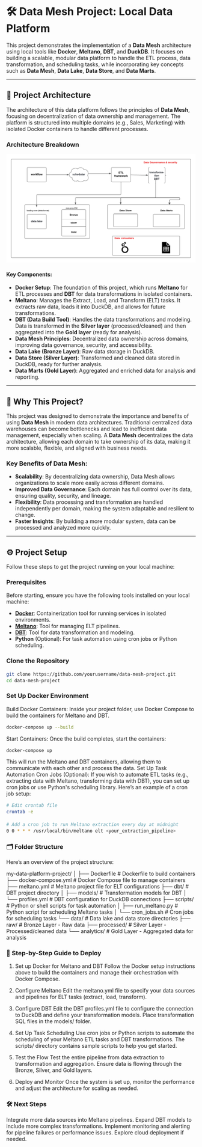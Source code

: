 # 🛠️ Data Mesh Project: Local Data Platform

This project demonstrates the implementation of a **Data Mesh** architecture using local tools like **Docker**, **Meltano**, **DBT**, and **DuckDB**. It focuses on building a scalable, modular data platform to handle the ETL process, data transformation, and scheduling tasks, while incorporating key concepts such as **Data Mesh**, **Data Lake**, **Data Store**, and **Data Marts**.

---

## 📐 Project Architecture

The architecture of this data platform follows the principles of **Data Mesh**, focusing on decentralization of data ownership and management. The platform is structured into multiple domains (e.g., Sales, Marketing) with isolated Docker containers to handle different processes.

### Architecture Breakdown

![Project Architecture](Data_Platform.png)

#### Key Components:
- **Docker Setup**: The foundation of this project, which runs **Meltano** for ETL processes and **DBT** for data transformations in isolated containers.
- **Meltano**: Manages the Extract, Load, and Transform (ELT) tasks. It extracts raw data, loads it into DuckDB, and allows for future transformations.
- **DBT (Data Build Tool)**: Handles the data transformations and modeling. Data is transformed in the **Silver layer** (processed/cleaned) and then aggregated into the **Gold layer** (ready for analysis).
- **Data Mesh Principles**: Decentralized data ownership across domains, improving data governance, security, and accessibility.
- **Data Lake (Bronze Layer)**: Raw data storage in DuckDB.
- **Data Store (Silver Layer)**: Transformed and cleaned data stored in DuckDB, ready for further analysis.
- **Data Marts (Gold Layer)**: Aggregated and enriched data for analysis and reporting.

---

## 🚀 Why This Project?

This project was designed to demonstrate the importance and benefits of using **Data Mesh** in modern data architectures. Traditional centralized data warehouses can become bottlenecks and lead to inefficient data management, especially when scaling. A **Data Mesh** decentralizes the data architecture, allowing each domain to take ownership of its data, making it more scalable, flexible, and aligned with business needs.

### Key Benefits of Data Mesh:
- **Scalability**: By decentralizing data ownership, Data Mesh allows organizations to scale more easily across different domains.
- **Improved Data Governance**: Each domain has full control over its data, ensuring quality, security, and lineage.
- **Flexibility**: Data processing and transformation are handled independently per domain, making the system adaptable and resilient to change.
- **Faster Insights**: By building a more modular system, data can be processed and analyzed more quickly.

---

## ⚙️ Project Setup

Follow these steps to get the project running on your local machine:

### Prerequisites

Before starting, ensure you have the following tools installed on your local machine:

- **[Docker](https://docs.docker.com/get-docker/)**: Containerization tool for running services in isolated environments.
- **[Meltano](https://www.meltano.com/docs/installation/)**: Tool for managing ELT pipelines.
- **[DBT](https://docs.getdbt.com/dbt-cli/installation)**: Tool for data transformation and modeling.
- **Python** (Optional): For task automation using cron jobs or Python scheduling.

### Clone the Repository

```bash
git clone https://github.com/yourusername/data-mesh-project.git
cd data-mesh-project
```

### Set Up Docker Environment

Build Docker Containers: Inside your project folder, use Docker Compose to build the containers for Meltano and DBT.
```bash
docker-compose up --build
```
Start Containers: Once the build completes, start the containers:

```bash
docker-compose up
```
This will run the Meltano and DBT containers, allowing them to communicate with each other and process the data.
Set Up Task Automation
Cron Jobs (Optional): If you wish to automate ETL tasks (e.g., extracting data with Meltano, transforming data with DBT), you can set up cron jobs or use Python's scheduling library. Here’s an example of a cron job setup:

```bash
# Edit crontab file
crontab -e

# Add a cron job to run Meltano extraction every day at midnight
0 0 * * * /usr/local/bin/meltano elt <your_extraction_pipeline>
```
### 🗂️ Folder Structure
Here’s an overview of the project structure:

my-data-platform-project/
│
├── Dockerfile                 # Dockerfile to build containers
├── docker-compose.yml         # Docker Compose file to manage containers
├── meltano.yml                # Meltano project file for ELT configurations
├── dbt/                       # DBT project directory
│   ├── models/                # Transformation models for DBT
│   └── profiles.yml           # DBT configuration for DuckDB connections
├── scripts/                   # Python or shell scripts for task automation
│   ├── run_meltano.py         # Python script for scheduling Meltano tasks
│   └── cron_jobs.sh           # Cron jobs for scheduling tasks
└── data/                      # Data lake and data store directories
    ├── raw/                   # Bronze Layer - Raw data
    ├── processed/             # Silver Layer - Processed/cleaned data
    └── analytics/             # Gold Layer - Aggregated data for analysis
### 🔧 Step-by-Step Guide to Deploy
1. Set up Docker for Meltano and DBT
Follow the Docker setup instructions above to build the containers and manage their orchestration with Docker Compose.

2. Configure Meltano
Edit the meltano.yml file to specify your data sources and pipelines for ELT tasks (extract, load, transform).

3. Configure DBT
Edit the DBT profiles.yml file to configure the connection to DuckDB and define your transformation models. Place transformation SQL files in the models/ folder.

4. Set Up Task Scheduling
Use cron jobs or Python scripts to automate the scheduling of your Meltano ETL tasks and DBT transformations. The scripts/ directory contains sample scripts to help you get started.

5. Test the Flow
Test the entire pipeline from data extraction to transformation and aggregation. Ensure data is flowing through the Bronze, Silver, and Gold layers.

6. Deploy and Monitor
Once the system is set up, monitor the performance and adjust the architecture for scaling as needed.

### 🛠️ Next Steps
Integrate more data sources into Meltano pipelines.
Expand DBT models to include more complex transformations.
Implement monitoring and alerting for pipeline failures or performance issues.
Explore cloud deployment if needed.

